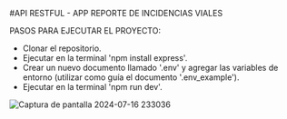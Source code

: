 #API RESTFUL - APP REPORTE DE INCIDENCIAS VIALES

PASOS PARA EJECUTAR EL PROYECTO:

* Clonar el repositorio.
* Ejecutar en la terminal 'npm install express'.
* Crear un nuevo documento llamado '.env' y agregar las variables de entorno (utilizar como guía el documento '.env_example').
* Ejecutar en la terminal 'npm run dev'.

![Captura de pantalla 2024-07-16 233036](https://github.com/user-attachments/assets/64464976-d143-41ca-97cc-afd2a3836d72)

